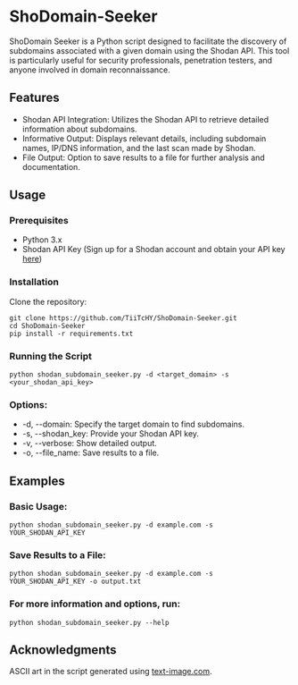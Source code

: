 # ShoDomain-Seeker

ShoDomain Seeker is a Python script designed to facilitate the discovery of subdomains associated with a given domain using the Shodan API. This tool is particularly useful for security professionals, penetration testers, and anyone involved in domain reconnaissance.

## Features
- Shodan API Integration: Utilizes the Shodan API to retrieve detailed information about subdomains.
- Informative Output: Displays relevant details, including subdomain names, IP/DNS information, and the last scan made by Shodan.
- File Output: Option to save results to a file for further analysis and documentation.
## Usage
### Prerequisites
- Python 3.x
- Shodan API Key (Sign up for a Shodan account and obtain your API key [here](https://developer.shodan.io/api/requirements))
### Installation
Clone the repository:

```
git clone https://github.com/TiiTcHY/ShoDomain-Seeker.git
cd ShoDomain-Seeker
pip install -r requirements.txt
```
### Running the Script
```
python shodan_subdomain_seeker.py -d <target_domain> -s <your_shodan_api_key>
```
### Options:

- -d, --domain: Specify the target domain to find subdomains.
- -s, --shodan_key: Provide your Shodan API key.
- -v, --verbose: Show detailed output.
- -o, --file_name: Save results to a file.

## Examples
### Basic Usage:
```
python shodan_subdomain_seeker.py -d example.com -s YOUR_SHODAN_API_KEY
```
### Save Results to a File:
```
python shodan_subdomain_seeker.py -d example.com -s YOUR_SHODAN_API_KEY -o output.txt
```
### For more information and options, run:
```
python shodan_subdomain_seeker.py --help
```

## Acknowledgments
ASCII art in the script generated using [text-image.com](text-image.com).




